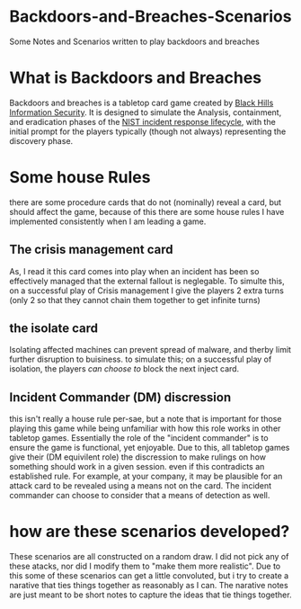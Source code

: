 # Backdoors-and-Breaches-Scenarios
Some Notes and  Scenarios written to play backdoors and breaches

# What is Backdoors and Breaches

Backdoors and breaches is a tabletop card game created by [Black Hills Information Security](https://www.blackhillsinfosec.com/tools/backdoorsandbreaches/). It is designed to simulate the Analysis, containment, and eradication phases of the [NIST incident response lifecycle](https://nvlpubs.nist.gov/nistpubs/SpecialPublications/NIST.SP.800-61r3.pdf), with the initial prompt for the players typically (though not always) representing the discovery phase.

# Some house Rules

there are some procedure cards that do not (nominally) reveal a card, but should affect the game, because of this there are some house rules I have implemented consistently when I am leading a game.

## The crisis management card

As, I read it this card comes into play when an incident has been so effectively managed that the external fallout is neglegable. To simulte this, on a successful play of Crisis management I give the players 2 extra turns (only 2 so that they cannot chain them together to get infinite turns)

## the isolate card

Isolating affected machines can prevent spread of malware, and therby limit further disruption to buisiness. to simulate this; on a successful play of isolation, the players _can choose to_ block the next inject card.

## Incident Commander (DM) discression

this isn't really a house rule per-sae, but a note that is important for those playing this game while being unfamiliar with how this role works in other tabletop games. Essentially the role of the "incident commander" is to ensure the game is functional, yet enjoyable. Due to this, all tabletop games give their (DM equivilent role) the discression to make rulings on how something should work in a given session. even if this contradicts an established rule. For example, at your company, it may be plausible for an attack card to be revealed using a means not on the card. The incident commander can choose to consider that a means of detection as well.

# how are these scenarios developed?

These scenarios are all constructed on a random draw. I did not pick any of these atacks, nor did I modify them to "make them more realistic". Due to this some of these scenarios can get a little convoluted, but i try to create a narative that ties things together as reasonably as I can. The narative notes are just meant to be short notes to capture the ideas that tie things together. 
